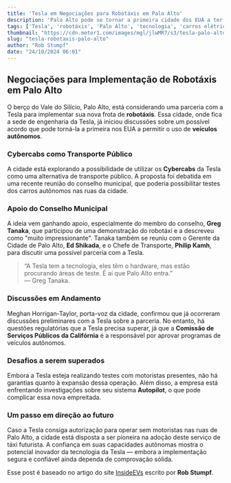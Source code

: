 ```yaml
---
title: 'Tesla em Negociações para Robotáxis em Palo Alto'
description: 'Palo Alto pode se tornar a primeira cidade dos EUA a ter robotáxis da Tesla.'
tags: ['Tesla', 'robotáxis', 'Palo Alto', 'tecnologia', 'carros elétricos']
thumbnail: "https://cdn.motor1.com/images/mgl/jlwMR7/s3/tesla-palo-alto-trial-proposal-hero.jpg"
slug: "tesla-robotaxis-palo-alto"
author: "Rob Stumpf"
date: "24/10/2024 06:01"
---
```


## Negociações para Implementação de Robotáxis em Palo Alto

O berço do Vale do Silício, Palo Alto, está considerando uma parceria com a Tesla para implementar sua nova frota de **robotáxis**. Essa cidade, onde fica a sede de engenharia da Tesla, já iniciou discussões sobre um possível acordo que pode torná-la a primeira nos EUA a permitir o uso de **veículos autônomos**.

### Cybercabs como Transporte Público
A cidade está explorando a possibilidade de utilizar os **Cybercabs** da Tesla como uma alternativa de transporte público. A proposta foi debatida em uma recente reunião do conselho municipal, que poderia possibilitar testes dos carros autônomos nas ruas da cidade.

### Apoio do Conselho Municipal
A ideia vem ganhando apoio, especialmente do membro do conselho, **Greg Tanaka**, que participou de uma demonstração do robotáxi e a descreveu como "muito impressionante". Tanaka também se reuniu com o Gerente da Cidade de Palo Alto, **Ed Shikada**, e o Chefe de Transporte, **Philip Kamh**, para discutir uma possível parceria com a Tesla.

> “A Tesla tem a tecnologia, eles têm o hardware, mas estão procurando áreas de teste. É aí que Palo Alto entra.”  
> — Greg Tanaka.

### Discussões em Andamento
Meghan Horrigan-Taylor, porta-voz da cidade, confirmou que já ocorreram discussões preliminares com a Tesla sobre a parceria. No entanto, há questões regulatórias que a Tesla precisa superar, já que a **Comissão de Serviços Públicos da Califórnia** é a responsável por aprovar programas de veículos autônomos.

### Desafios a serem superados
Embora a Tesla esteja realizando testes com motoristas presentes, não há garantias quanto à expansão dessa operação. Além disso, a empresa está enfrentando investigações sobre seu sistema **Autopilot**, o que pode complicar essa nova empreitada.

### Um passo em direção ao futuro
Caso a Tesla consiga autorização para operar sem motoristas nas ruas de Palo Alto, a cidade está disposta a ser pioneira na adoção deste serviço de táxi futurista. A confiança em suas capacidades autônomas mostra o potencial inovador da tecnologia da Tesla — embora a implementação segura e confiável ainda dependa de comprovação sólida.

Esse post é baseado no artigo do site [InsideEVs](https://insideevs.com/news/738384/tesla-robotaxi-palo-alto-streets/) escrito por **Rob Stumpf**.
